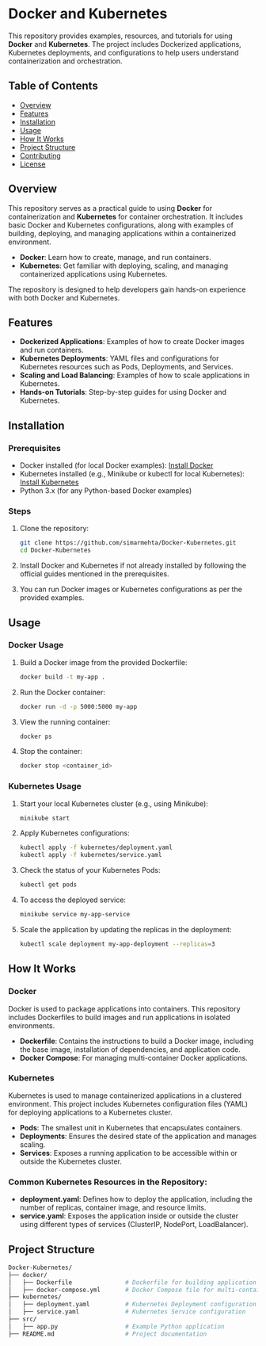 # Docker and Kubernetes

This repository provides examples, resources, and tutorials for using **Docker** and **Kubernetes**. The project includes Dockerized applications, Kubernetes deployments, and configurations to help users understand containerization and orchestration.

## Table of Contents

- [Overview](#overview)
- [Features](#features)
- [Installation](#installation)
- [Usage](#usage)
- [How It Works](#how-it-works)
- [Project Structure](#project-structure)
- [Contributing](#contributing)
- [License](#license)

## Overview

This repository serves as a practical guide to using **Docker** for containerization and **Kubernetes** for container orchestration. It includes basic Docker and Kubernetes configurations, along with examples of building, deploying, and managing applications within a containerized environment.

- **Docker**: Learn how to create, manage, and run containers.
- **Kubernetes**: Get familiar with deploying, scaling, and managing containerized applications using Kubernetes.

The repository is designed to help developers gain hands-on experience with both Docker and Kubernetes.

## Features

- **Dockerized Applications**: Examples of how to create Docker images and run containers.
- **Kubernetes Deployments**: YAML files and configurations for Kubernetes resources such as Pods, Deployments, and Services.
- **Scaling and Load Balancing**: Examples of how to scale applications in Kubernetes.
- **Hands-on Tutorials**: Step-by-step guides for using Docker and Kubernetes.

## Installation

### Prerequisites

- Docker installed (for local Docker examples): [Install Docker](https://docs.docker.com/get-docker/)
- Kubernetes installed (e.g., Minikube or kubectl for local Kubernetes): [Install Kubernetes](https://kubernetes.io/docs/tasks/tools/)
- Python 3.x (for any Python-based Docker examples)

### Steps

1. Clone the repository:

    ```bash
    git clone https://github.com/simarmehta/Docker-Kubernetes.git
    cd Docker-Kubernetes
    ```

2. Install Docker and Kubernetes if not already installed by following the official guides mentioned in the prerequisites.

3. You can run Docker images or Kubernetes configurations as per the provided examples.

## Usage

### Docker Usage

1. Build a Docker image from the provided Dockerfile:

    ```bash
    docker build -t my-app .
    ```

2. Run the Docker container:

    ```bash
    docker run -d -p 5000:5000 my-app
    ```

3. View the running container:

    ```bash
    docker ps
    ```

4. Stop the container:

    ```bash
    docker stop <container_id>
    ```

### Kubernetes Usage

1. Start your local Kubernetes cluster (e.g., using Minikube):

    ```bash
    minikube start
    ```

2. Apply Kubernetes configurations:

    ```bash
    kubectl apply -f kubernetes/deployment.yaml
    kubectl apply -f kubernetes/service.yaml
    ```

3. Check the status of your Kubernetes Pods:

    ```bash
    kubectl get pods
    ```

4. To access the deployed service:

    ```bash
    minikube service my-app-service
    ```

5. Scale the application by updating the replicas in the deployment:

    ```bash
    kubectl scale deployment my-app-deployment --replicas=3
    ```

## How It Works

### Docker

Docker is used to package applications into containers. This repository includes Dockerfiles to build images and run applications in isolated environments. 

- **Dockerfile**: Contains the instructions to build a Docker image, including the base image, installation of dependencies, and application code.
- **Docker Compose**: For managing multi-container Docker applications.

### Kubernetes

Kubernetes is used to manage containerized applications in a clustered environment. This project includes Kubernetes configuration files (YAML) for deploying applications to a Kubernetes cluster.

- **Pods**: The smallest unit in Kubernetes that encapsulates containers.
- **Deployments**: Ensures the desired state of the application and manages scaling.
- **Services**: Exposes a running application to be accessible within or outside the Kubernetes cluster.

### Common Kubernetes Resources in the Repository:

- **deployment.yaml**: Defines how to deploy the application, including the number of replicas, container image, and resource limits.
- **service.yaml**: Exposes the application inside or outside the cluster using different types of services (ClusterIP, NodePort, LoadBalancer).

## Project Structure

```bash
Docker-Kubernetes/
├── docker/
│   ├── Dockerfile               # Dockerfile for building application image
│   ├── docker-compose.yml       # Docker Compose file for multi-container setup
├── kubernetes/
│   ├── deployment.yaml          # Kubernetes Deployment configuration
│   ├── service.yaml             # Kubernetes Service configuration
├── src/
│   ├── app.py                   # Example Python application
├── README.md                    # Project documentation
